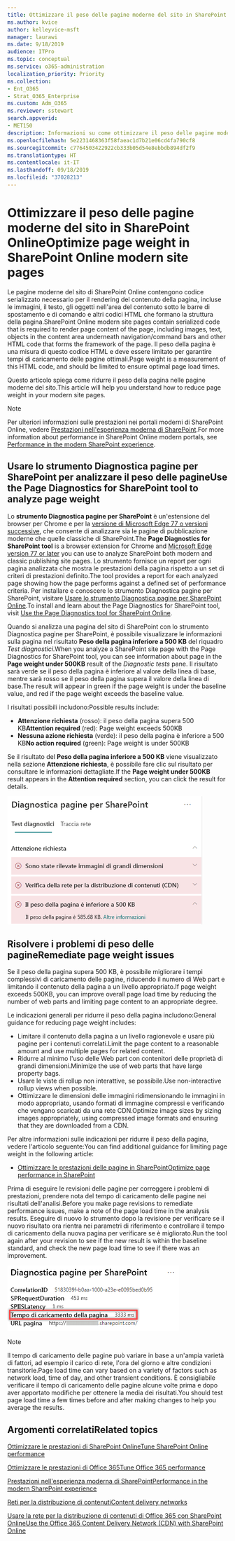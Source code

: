 ```yaml
---
title: Ottimizzare il peso delle pagine moderne del sito in SharePoint Online
ms.author: kvice
author: kelleyvice-msft
manager: laurawi
ms.date: 9/18/2019
audience: ITPro
ms.topic: conceptual
ms.service: o365-administration
localization_priority: Priority
ms.collection:
- Ent_O365
- Strat_O365_Enterprise
ms.custom: Adm_O365
ms.reviewer: sstewart
search.appverid:
- MET150
description: Informazioni su come ottimizzare il peso delle pagine moderne del sito in SharePoint Online.
ms.openlocfilehash: 5e2231468363f58faeac1d7b21e06cd4fa790cf8
ms.sourcegitcommit: c7764503422922cb333b05d54e8ebbdb894df2f9
ms.translationtype: HT
ms.contentlocale: it-IT
ms.lasthandoff: 09/18/2019
ms.locfileid: "37028213"
---
```

# <a name="optimize-page-weight-in-sharepoint-online-modern-site-pages"></a><span data-ttu-id="a83b9-103">Ottimizzare il peso delle pagine moderne del sito in SharePoint Online</span><span class="sxs-lookup"><span data-stu-id="a83b9-103">Optimize page weight in SharePoint Online modern site pages</span></span>

<span data-ttu-id="a83b9-104">Le pagine moderne del sito di SharePoint Online contengono codice serializzato necessario per il rendering del contenuto della pagina, incluse le immagini, il testo, gli oggetti nell'area del contenuto sotto le barre di spostamento e di comando e altri codici HTML che formano la struttura della pagina.</span><span class="sxs-lookup"><span data-stu-id="a83b9-104">SharePoint Online modern site pages contain serialized code that is required to render page content of the page, including images, text, objects in the content area underneath navigation/command bars and other HTML code that forms the framework of the page.</span></span> <span data-ttu-id="a83b9-105">Il peso della pagina è una misura di questo codice HTML e deve essere limitato per garantire tempi di caricamento delle pagine ottimali.</span><span class="sxs-lookup"><span data-stu-id="a83b9-105">Page weight is a measurement of this HTML code, and should be limited to ensure optimal page load times.</span></span>

<span data-ttu-id="a83b9-106">Questo articolo spiega come ridurre il peso della pagina nelle pagine moderne del sito.</span><span class="sxs-lookup"><span data-stu-id="a83b9-106">This article will help you understand how to reduce page weight in your modern site pages.</span></span>

>[!NOTE]
><span data-ttu-id="a83b9-107">Per ulteriori informazioni sulle prestazioni nei portali moderni di SharePoint Online, vedere [Prestazioni nell'esperienza moderna di SharePoint](https://docs.microsoft.com/it-IT/sharepoint/modern-experience-performance).</span><span class="sxs-lookup"><span data-stu-id="a83b9-107">For more information about performance in SharePoint Online modern portals, see [Performance in the modern SharePoint experience](https://docs.microsoft.com/it-IT/sharepoint/modern-experience-performance).</span></span>

## <a name="use-the-page-diagnostics-for-sharepoint-tool-to-analyze-page-weight"></a><span data-ttu-id="a83b9-108">Usare lo strumento Diagnostica pagine per SharePoint per analizzare il peso delle pagine</span><span class="sxs-lookup"><span data-stu-id="a83b9-108">Use the Page Diagnostics for SharePoint tool to analyze page weight</span></span>

<span data-ttu-id="a83b9-109">Lo **strumento Diagnostica pagine per SharePoint** è un'estensione del browser per Chrome e per la [versione di Microsoft Edge 77 o versioni successive](https://www.microsoftedgeinsider.com/en-us/download?form=MI13E8&OCID=MI13E8), che consente di analizzare sia le pagine di pubblicazione moderne che quelle classiche di SharePoint.</span><span class="sxs-lookup"><span data-stu-id="a83b9-109">The **Page Diagnostics for SharePoint tool** is a browser extension for Chrome and [Microsoft Edge version 77 or later](https://www.microsoftedgeinsider.com/en-us/download?form=MI13E8&OCID=MI13E8) you can use to analyze SharePoint both modern and classic publishing site pages.</span></span> <span data-ttu-id="a83b9-110">Lo strumento fornisce un report per ogni pagina analizzata che mostra le prestazioni della pagina rispetto a un set di criteri di prestazioni definito.</span><span class="sxs-lookup"><span data-stu-id="a83b9-110">The tool provides a report for each analyzed page showing how the page performs against a defined set of performance criteria.</span></span> <span data-ttu-id="a83b9-111">Per installare e conoscere lo strumento Diagnostica pagine per SharePoint, visitare [Usare lo strumento Diagnostica pagine per SharePoint Online](page-diagnostics-for-spo.md).</span><span class="sxs-lookup"><span data-stu-id="a83b9-111">To install and learn about the Page Diagnostics for SharePoint tool, visit [Use the Page Diagnostics tool for SharePoint Online](page-diagnostics-for-spo.md).</span></span>

<span data-ttu-id="a83b9-112">Quando si analizza una pagina del sito di SharePoint con lo strumento Diagnostica pagine per SharePoint, è possibile visualizzare le informazioni sulla pagina nel risultato **Peso della pagina inferiore a 500 KB** del riquadro _Test diagnostici_.</span><span class="sxs-lookup"><span data-stu-id="a83b9-112">When you analyze a SharePoint site page with the Page Diagnostics for SharePoint tool, you can see information about page in the **Page weight under 500KB** result of the _Diagnostic tests_ pane.</span></span> <span data-ttu-id="a83b9-113">Il risultato sarà verde se il peso della pagina è inferiore al valore della linea di base, mentre sarà rosso se il peso della pagina supera il valore della linea di base.</span><span class="sxs-lookup"><span data-stu-id="a83b9-113">The result will appear in green if the page weight is under the baseline value, and red if the page weight exceeds the baseline value.</span></span>

<span data-ttu-id="a83b9-114">I risultati possibili includono:</span><span class="sxs-lookup"><span data-stu-id="a83b9-114">Possible results include:</span></span>

- <span data-ttu-id="a83b9-115">**Attenzione richiesta** (rosso): il peso della pagina supera 500 KB</span><span class="sxs-lookup"><span data-stu-id="a83b9-115">**Attention required** (red): Page weight exceeds 500KB</span></span>
- <span data-ttu-id="a83b9-116">**Nessuna azione richiesta** (verde): il peso della pagina è inferiore a 500 KB</span><span class="sxs-lookup"><span data-stu-id="a83b9-116">**No action required** (green): Page weight is under 500KB</span></span>

<span data-ttu-id="a83b9-117">Se il risultato del **Peso della pagina inferiore a 500 KB** viene visualizzato nella sezione **Attenzione richiesta**, è possibile fare clic sul risultato per consultare le informazioni dettagliate.</span><span class="sxs-lookup"><span data-stu-id="a83b9-117">If the **Page weight under 500KB** result appears in the **Attention required** section, you can click the result for details.</span></span>

![Risultati delle Richieste a SharePoint](media/modern-portal-optimization/pagediag-page-weight.png)

## <a name="remediate-page-weight-issues"></a><span data-ttu-id="a83b9-119">Risolvere i problemi di peso delle pagine</span><span class="sxs-lookup"><span data-stu-id="a83b9-119">Remediate page weight issues</span></span>

<span data-ttu-id="a83b9-120">Se il peso della pagina supera 500 KB, è possibile migliorare i tempi complessivi di caricamento delle pagine, riducendo il numero di Web part e limitando il contenuto della pagina a un livello appropriato.</span><span class="sxs-lookup"><span data-stu-id="a83b9-120">If page weight exceeds 500KB, you can improve overall page load time by reducing the number of web parts and limiting page content to an appropriate degree.</span></span>

<span data-ttu-id="a83b9-121">Le indicazioni generali per ridurre il peso della pagina includono:</span><span class="sxs-lookup"><span data-stu-id="a83b9-121">General guidance for reducing page weight includes:</span></span>

- <span data-ttu-id="a83b9-122">Limitare il contenuto della pagina a un livello ragionevole e usare più pagine per i contenuti correlati.</span><span class="sxs-lookup"><span data-stu-id="a83b9-122">Limit the page content to a reasonable amount and use multiple pages for related content.</span></span>
- <span data-ttu-id="a83b9-123">Ridurre al minimo l'uso delle Web part con contenitori delle proprietà di grandi dimensioni.</span><span class="sxs-lookup"><span data-stu-id="a83b9-123">Minimize the use of web parts that have large property bags.</span></span>
- <span data-ttu-id="a83b9-124">Usare le viste di rollup non interattive, se possibile.</span><span class="sxs-lookup"><span data-stu-id="a83b9-124">Use non-interactive rollup views when possible.</span></span>
- <span data-ttu-id="a83b9-125">Ottimizzare le dimensioni delle immagini ridimensionando le immagini in modo appropriato, usando formati di immagine compressi e verificando che vengano scaricati da una rete CDN.</span><span class="sxs-lookup"><span data-stu-id="a83b9-125">Optimize image sizes by sizing images appropriately, using compressed image formats and ensuring that they are downloaded from a CDN.</span></span>

<span data-ttu-id="a83b9-126">Per altre informazioni sulle indicazioni per ridurre il peso della pagina, vedere l'articolo seguente:</span><span class="sxs-lookup"><span data-stu-id="a83b9-126">You can find additional guidance for limiting page weight in the following article:</span></span>

- [<span data-ttu-id="a83b9-127">Ottimizzare le prestazioni delle pagine in SharePoint</span><span class="sxs-lookup"><span data-stu-id="a83b9-127">Optimize page performance in SharePoint</span></span>](https://docs.microsoft.com/it-IT/sharepoint/dev/general-development/optimize-page-performance-in-sharepoint)

<span data-ttu-id="a83b9-128">Prima di eseguire le revisioni delle pagine per correggere i problemi di prestazioni, prendere nota del tempo di caricamento delle pagine nei risultati dell'analisi.</span><span class="sxs-lookup"><span data-stu-id="a83b9-128">Before you make page revisions to remediate performance issues, make a note of the page load time in the analysis results.</span></span> <span data-ttu-id="a83b9-129">Eseguire di nuovo lo strumento dopo la revisione per verificare se il nuovo risultato ora rientra nei parametri di riferimento e controllare il tempo di caricamento della nuova pagina per verificare se è migliorato.</span><span class="sxs-lookup"><span data-stu-id="a83b9-129">Run the tool again after your revision to see if the new result is within the baseline standard, and check the new page load time to see if there was an improvement.</span></span>

![Risultati del tempo di caricamento delle pagine](media/modern-portal-optimization/pagediag-page-load-time.png)

>[!NOTE]
><span data-ttu-id="a83b9-131">Il tempo di caricamento delle pagine può variare in base a un'ampia varietà di fattori, ad esempio il carico di rete, l'ora del giorno e altre condizioni transitorie.</span><span class="sxs-lookup"><span data-stu-id="a83b9-131">Page load time can vary based on a variety of factors such as network load, time of day, and other transient conditions.</span></span> <span data-ttu-id="a83b9-132">È consigliabile verificare il tempo di caricamento delle pagine alcune volte prima e dopo aver apportato modifiche per ottenere la media dei risultati.</span><span class="sxs-lookup"><span data-stu-id="a83b9-132">You should test page load time a few times before and after making changes to help you average the results.</span></span>

## <a name="related-topics"></a><span data-ttu-id="a83b9-133">Argomenti correlati</span><span class="sxs-lookup"><span data-stu-id="a83b9-133">Related topics</span></span>

[<span data-ttu-id="a83b9-134">Ottimizzare le prestazioni di SharePoint Online</span><span class="sxs-lookup"><span data-stu-id="a83b9-134">Tune SharePoint Online performance</span></span>](tune-sharepoint-online-performance.md)

[<span data-ttu-id="a83b9-135">Ottimizzare le prestazioni di Office 365</span><span class="sxs-lookup"><span data-stu-id="a83b9-135">Tune Office 365 performance</span></span>](tune-office-365-performance.md)

[<span data-ttu-id="a83b9-136">Prestazioni nell'esperienza moderna di SharePoint</span><span class="sxs-lookup"><span data-stu-id="a83b9-136">Performance in the modern SharePoint experience</span></span>](https://docs.microsoft.com/it-IT/sharepoint/modern-experience-performance.md)

[<span data-ttu-id="a83b9-137">Reti per la distribuzione di contenuti</span><span class="sxs-lookup"><span data-stu-id="a83b9-137">Content delivery networks</span></span>](content-delivery-networks.md)

[<span data-ttu-id="a83b9-138">Usare la rete per la distribuzione di contenuti di Office 365 con SharePoint Online</span><span class="sxs-lookup"><span data-stu-id="a83b9-138">Use the Office 365 Content Delivery Network (CDN) with SharePoint Online</span></span>](use-office-365-cdn-with-spo.md)
